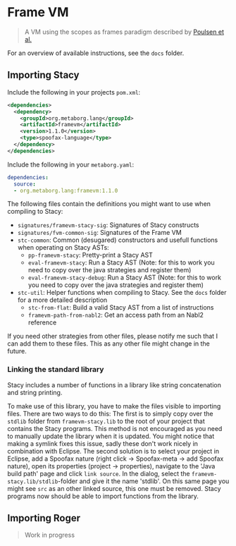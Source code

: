 # Frame VM
> A VM using the scopes as frames paradigm described by [Poulsen et al.](http://drops.dagstuhl.de/opus/volltexte/2016/6114/)

For an overview of available instructions, see the `docs` folder.

## Importing Stacy
Include the following in your projects `pom.xml`:
```XML
<dependencies>
  <dependency>
    <groupId>org.metaborg.lang</groupId>
    <artifactId>framevm</artifactId>
    <version>1.1.0</version>
    <type>spoofax-language</type>
  </dependency>
</dependencies>
```

Include the following in your `metaborg.yaml`:
```yaml
dependencies:
  source:
  - org.metaborg.lang:framevm:1.1.0
```

The following files contain the definitions you might want to use when compiling to Stacy:
- `signatures/framevm-stacy-sig`: Signatures of Stacy constructs
- `signatures/fvm-common-sig`: Signatures of the Frame VM
- `stc-common`: Common (desugared) constructors and usefull functions when operating on Stacy ASTs:
  - `pp-framevm-stacy`: Pretty-print a Stacy AST
  - `eval-framevm-stacy`: Run a Stacy AST (Note: for this to work you need to copy over the java strategies and register them)
  - `eval-framevm-stacy-debug`: Run a Stacy AST (Note: for this to work you need to copy over the java strategies and register them)
- `stc-util`: Helper functions when compiling to Stacy. See the `docs` folder for a more detailed description
  - `stc-from-flat`: Build a valid Stacy AST from a list of instructions
  - `framevm-path-from-nabl2`: Get an access path from an Nabl2 reference

If you need other strategies from other files, please notify me such that I can add them to these files. This as any other file might change in the future.

### Linking the standard library
Stacy includes a number of functions in a library like string concatenation and string printing.

To make use of this library, you have to make the files visible to importing files. There are two ways to do this: The first is to simply copy over the `stdlib` folder from `framevm-stacy.lib` to the root of your project that contains the Stacy programs. This method is not encouraged as you need to manually update the library when it is updated. You might notice that making a symlink fixes this issue, sadly these don't work nicely in combination with Eclipse. The second solution is to select your project in Eclipse, add a Spoofax nature (right click -> Spoofax-meta -> add Spoofax nature), open its properties (project -> properties), navigate to the 'Java build path' page and click `link source`. In the dialog, select the `framevm-stacy.lib/stdlib`-folder and give it the name 'stdlib'. On this same page you might see `src` as an other linked source, this one must be removed. Stacy programs now should be able to import functions from the library.

## Importing Roger
> Work in progress
